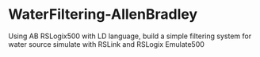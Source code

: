 # WaterFiltering-AllenBradley
Using AB RSLogix500 with LD language, build a simple filtering system for water source
simulate with RSLink and RSLogix Emulate500
